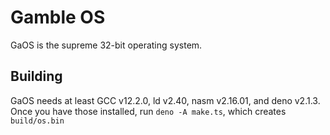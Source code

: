 # Gamble OS

GaOS is the supreme 32-bit operating system.

## Building

GaOS needs at least GCC v12.2.0, ld v2.40, nasm v2.16.01, and deno v2.1.3. Once you have those installed, run `deno -A make.ts`, which creates `build/os.bin`